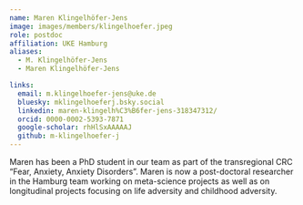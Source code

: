 ```yaml
---
name: Maren Klingelhöfer-Jens
image: images/members/klingelhoefer.jpeg
role: postdoc
affiliation: UKE Hamburg
aliases:
  - M. Klingelhöfer-Jens
  - Maren Klingelhöfer-Jens

links:
  email: m.klingelhoefer-jens@uke.de
  bluesky: mklingelhoeferj.bsky.social
  linkedin: maren-klingelh%C3%B6fer-jens-318347312/
  orcid: 0000-0002-5393-7871
  google-scholar: rhHlSxAAAAAJ
  github: m-klingelhoefer-j
---
```


Maren has been a PhD student in our team as part of the transregional CRC “Fear, Anxiety, Anxiety Disorders”. Maren is now a post-doctoral researcher in the Hamburg team working on meta-science projects as well as on longitudinal projects focusing on life adversity and childhood adversity.

